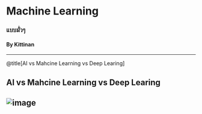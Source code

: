 # Machine Learning

### แบบมั่วๆ

#### By Kittinan
---
@title[AI vs Mahcine Learning vs Deep Learing]

## AI vs Mahcine Learning vs Deep Learing
![image](https://blogs.nvidia.com/wp-content/uploads/2016/07/Deep_Learning_Icons_R5_PNG.jpg.png)
---
